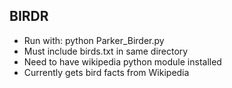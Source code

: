 ## BIRDR

- Run with: python Parker_Birder.py
- Must include birds.txt in same directory
- Need to have wikipedia python module installed
- Currently gets bird facts from Wikipedia

